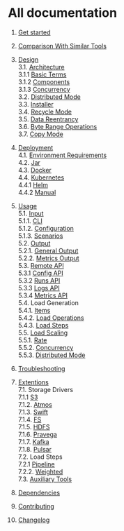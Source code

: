 # All documentation




1. [Get started](getstarted)<br/>

2. [Comparison With Similar Tools](comparision)<br/>

3. [Design](design) <br/>
    3.1. [Architecture](design/architecture)<br/>
        3.1.1 [Basic Terms](design//architecture#1-basic-terms)<br/>
        3.1.2 [Components](design//architecture#2-components)<br/>
        3.1.3 [Concurrency](design//architecture#3-concurrency)<br/>
    3.2. [Distributed Mode](design/distributed_mode)<br/>
    3.3. [Installer](design/installer)<br/>
    3.4. [Recycle Mode](design/recycle_mode)<br/>
    3.5. [Data Reentrancy](design/data_reentrancy)<br/>
    3.6. [Byte Range Operations](usage/load/operations/byte_ranges)<br/>
    3.7. [Copy Mode](design/copy_mode)<br/>

4. [Deployment](deployment)<br/>
    4.1. [Environment Requirements](deployment#environment-requirements)<br/>
    4.2. [Jar](deployment#jar)<br/>
    4.3. [Docker](deployment#docker)<br/>
    4.4. [Kubernetes](deployment#kubernetes)<br/>
        4.4.1 [Helm](https://github.com/emc-mongoose/mongoose-helm-charts)<br/>
        4.4.2 [Manual](deployment#manual-deployment)<br/>

5. [Usage](usage)<br/>
    5.1. [Input](usage/input)<br/>
        5.1.1. [CLI](usage/input/cli)<br/>
        5.1.2. [Configuration](usage/input/configuration)<br/>
        5.1.3. [Scenarios](usage/input/scenarios)<br/>
    5.2. [Output](usage/output)<br/>
        5.2.1. [General Output](usage/output#1-general)<br/>
        5.2.2. [Metrics Output](usage/output#2-metrics)<br/>
    5.3. [Remote API](usage/api/remote)<br/>
        5.3.1 [Config API](usage/api/remote#config)<br/>
        5.3.2 [Runs API](usage/api/remote#run)<br/>
        5.3.3 [Logs API](usage/api/remote#logs)<br/>
        5.3.4 [Metrics API](usage/api/remote#metrics)<br/>
    5.4. Load Generation<br/>
        5.4.1. [Items](usage/item) <br/>
        5.4.2. [Load Operations](usage/load/operations) <br/>
        5.4.3. [Load Steps](usage/load/steps)<br/>
    5.5. [Load Scaling](usage/scaling)<br/>
        5.5.1. [Rate](usage/scaling#1-rate)<br/>
        5.5.2. [Concurrency](usage/scaling#2-concurrency)<br/>
        5.5.3. [Distributed Mode](usage/scaling3-distributed-mode)<br/>

6. [Troubleshooting](troubleshooting)<br/>

7. [Extentions](https://github.com/emc-mongoose/mongoose)<br/>
    7.1. Storage Drivers<br/>
        7.1.1  [S3](https://github.com/emc-mongoose/mongoose-storage-driver-s3)<br/>
        7.1.2. [Atmos](https://github.com/emc-mongoose/mongoose-storage-driver-atmos)<br/>
        7.1.3. [Swift](https://github.com/emc-mongoose/mongoose-storage-driver-swift)<br/>
        7.1.4. [FS](https://github.com/emc-mongoose/mongoose-storage-driver-fs)<br/>
        7.1.5. [HDFS](https://github.com/emc-mongoose/mongoose-storage-driver-hdfs)<br/>
        7.1.6. [Pravega](https://github.com/emc-mongoose/mongoose-storage-driver-pravega)<br/>
        7.1.7. [Kafka](https://github.com/emc-mongoose/mongoose-storage-driver-kafka)<br/>
        7.1.8. [Pulsar](https://github.com/emc-mongoose/mongoose-storage-driver-pulsar)<br/>
    7.2. Load Steps<br/>
        7.2.1  [Pipeline](https://github.com/emc-mongoose/mongoose-load-step-pipeline)<br/>
        7.2.2. [Weighted](https://github.com/emc-mongoose/mongoose-load-step-weighted)<br/>
    7.3. [Auxiliary Tools](https://github.com/emc-mongoose/mongoose#auxiliary-tools)

8. [Dependencies](dependencies)<br/>

9. [Contributing](contributing)<br/>

10. [Changelog](changelog)<br/>
